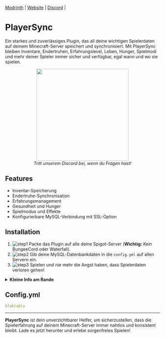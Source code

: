 [Modrinth](https://modrinth.com/mod/playersync) |
[Website](https://einfxchpingu.net) |
[Discord](https://discord.gg/playersync) |

# PlayerSync

Ein starkes und zuverlässiges Plugin, das all deine wichtigen Spielerdaten auf deinem Minecraft-Server speichert und synchronisiert. Mit PlayerSync bleiben Inventare, Endertruhen, Erfahrungslevel, Leben, Hunger, Spielmodi und mehr deiner Spieler immer sicher und verfügbar, egal wann und wo sie spielen.

<p align="center">
    <a href="https://discord.gg/playersync">
        <img src="https://i.imgur.com/JgDt1Fl.png" width="300">
    </a>
    <br/>
    <i>Tritt unserem Discord bei, wenn du Fragen hast!</i>
</p>

## Features

- Inventar-Speicherung
- Endertruhe-Synchronisation
- Erfahrungsmanagement
- Gesundheit und Hunger
- Spielmodus und Effekte
- Konfigurierbare MySQL-Verbindung mit SSL-Option

## Installation

1. ![step1](https://via.placeholder.com/15) Packe das Plugin auf alle deine Spigot-Server (**Wichtig:** Kein BungeeCord oder Waterfall).
2. ![step2](https://via.placeholder.com/15) Gib deine MySQL-Datenbankdaten in die `config.yml` auf allen Servern ein.
3. ![step3](https://via.placeholder.com/15) Spielen und nie mehr die Angst haben, dass Spielerdaten verloren gehen!

<details>
  <summary><strong>Kleine Info am Rande</strong></summary>
  <p>Theoretisch könntest du das Plugin auf alle möglichen Server packen, auch auf welche, die nicht in deinem Netzwerk sind, und du hättest trotzdem überall deinen Spielstand.</p>
</details>

## Config.yml

```yml
blablabla
```
---

**PlayerSync** ist dein unverzichtbarer Helfer, um sicherzustellen, dass die Spielerfahrung auf deinem Minecraft-Server immer nahtlos und konsistent bleibt. Lade es jetzt herunter und erlebe sorgenfreies Spielen!
